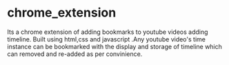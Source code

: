 # chrome_extension
Its a chrome extension  of adding bookmarks to youtube videos adding timeline. Built using html,css and  javascript .Any youtube video's time instance can be bookmarked with the display and storage of timeline which can removed and re-added as per convinience.

